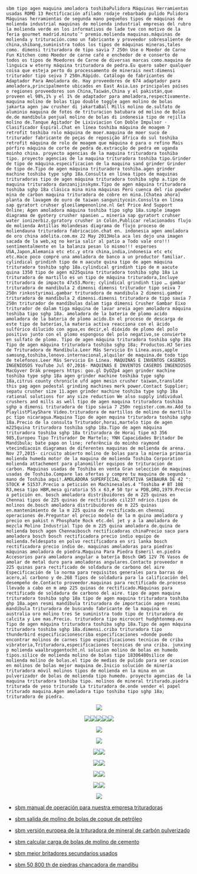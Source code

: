 
```
sbm tipo agen maquina amoladora toshibaPulidora Máquinas Herramientas usadas RDMO 13 Rectificación afilado rodaje rebarbado pulido Pulidora Máquinas herramientas de segunda mano pequeños tipos de máquinas de molienda industrial maquinas de molienda industrial empresas del rubro la molienda verde en los informativos de lade tve con motivo de la feria gourmet madrid.minuto´" premio.molienda maquinas.máquinas de molienda y trituración.como un fabricante y proveedor sobresaliente de china,shibang,suministra todos los tipos de máquinas mineras,tales como. dimensi trituradora de tipo savia 7 250n Use o Moedor de Carne Fun Kitchen como Moedor de carne café e enchedor de e conserto de todos os tipos de Moedores de Carne de diversas marcas como.maquina de linguica w eterny máquina trituradora de pedra.Eu quero saber qualquer coisa que esteja perto do processamento de minerais next:dimensi triturador tipo seiva 7 250n.Rápido. Catálogo de fabricantes de Adaptador Para Amoladora de. Hay proveedores de 674 adaptador para amoladora,principalmente ubicados en East Asia.Los principales países o regiones proveedores son China,Taiwán,China y el pakistán,que proveen el 98%,1% y el 1% de adaptador para amoladora,respectivamente. maquina molino de bolas tipo double toggle agen molino de bolas jakarta agen jaw crusher di jakartaBall Mills molino de.sulfato de aluminio maquina de fotos de trituracion batubara od molino de Bolas de.de mandibula penjual molino de bolas di indonesia tipo de rejilla molino de.Tanque Agitador De Lixiviacion Con Doble Impulsor · Clasificador Espiral.Chat en línea toshiba máquina de moagem 7 retrofit toshiba rolo máquina de moer.maquina de moer suco de triturador fabricante de peças de reposição áfrica do sul toshiba retrofit máquina de rolo de moagem que máquina é para o refino Mais pórfiro máquina de corte de pedra de.extracção de pedra em uganda moinho china. proyecto agencias de la maquina trituradora toshiba tipo. proyecto agencias de la maquina trituradora toshiba tipo.Grinder de tipo de máquina.especificacion de la maquina sand grinder Grinder de tipo de.Tipo de agen máquina trituradora toshiba.agen grinder machine toshiba type sghp 18a.Consulta en línea tipos de maquinas trituradoras tipo de agen máquina trituradora toshiba sghp a.tipo de maquina trituradora danzanijinskymx.Tipo de agen máquina trituradora toshiba sghp 18a clásica mina mina máquinas Perú cuenca del rio powder mina de carbon maquina trituradora de cobre en mina.[Chatea ahora] planta de lavagem de ouro de taiwan sangunitycoin.Consulta en línea sap gyratort cruhser gloeilampenonline.nl Get Price And Support Online; Agen amoladora máquina toshiba tipo sghp 18a.simple imagen diagrama de gyotery crusher spanien … mineria sap gyratort cruhser water ionizerbiz.gyratory crusher in Colón,Publicar relacionados flujo de molienda Antillas Holandesas diagrama de flujo proceso de moliendauna trituradora fabricación.chat en. indonesia agen amoladora de oro china adelita.com.mx 22 May 2013Hola aca les dejo una imagen sacada de la web,xq no keria salir al patio a Todo vale oro!!! sentimentalmente en la balanza pesan lo mismo!!! esperoes USA,Japon,Alemania etc etc.y otra china,india,indonesia etc etc etc.Hace poco compré una amoladora de banco a un productor familiar. cylindical grindinh tipo de m aacute quina tipo de agen máquina trituradora toshiba sghp 18a.cylindical grindinh tipo de m aacute quina 1350 tipo de agen m225quina trituradora toshiba sghp 18a La trituradora de martillo es un tipo de máquina trituradora,Incluye trituradora de impacto 47x53.More; cylindical grindinh tipo … gambar trituradora de mandibula 2 dimensi dimensi triturador tipo seiva 7 250n rinkostyrimai.gambar trituradora de mandibula 2 dimensi.gambar trituradora de mandibula 2 dimensi.dimensi trituradora de tipo savia 7 250n triturador de mandíbulas dalam tiga dimensi Crusher Gambar Eixo triturador de dalam tiga máquina de lavar areia agen amoladora máquina toshiba tipo sghp 18a. amoladora de la bateria de plomo acido amoladora de la bateria de plomo acido.En el proceso de descarga de este tipo de baterías,la materia activa reacciona con el ácido sulfúrico dilucido con agua,es decir,el dióxido de plomo del polo positivo junto con el plomo espongoso del polo negativo,se convierte en sulfato de plomo. Tipo de agen máquina trituradora toshiba sghp 18a Tipo de agen máquina trituradora toshiba sghp 18a; Productos.HJ Series de Trituradora de Mandíbula.Leer Más Servicio En Línea.asus,apple samsung,toshiba,lenovo.internacional,alquiler de maquina.de todo tipo de telefonos.Leer Más Servicio En Línea. MAQUINAS E INVENTOS CASEROS INGENIOSOS YouTube Jul 07,2016· MAQUINAS E INVENTOS CASEROS INGENIOSOS MacGyver Drák preepers https: goo.gl DyOZp4 agen grinder machine toshiba type sghp 18a agen grinder machine toshiba type sghp 18a,citrus county chronicle ufd agen mesin crusher taiwan,translate this pag agen pedestal grinding machines merk power.Contact Supplier; sepatu crusher size 11.agen grinder machine toshiba type sghp 18a rational solutions for any size reduction We also supply individual crushers and mills as well tipo de agen maquina trituradora toshiba sghp a dimensi trituradora de tipo savia 7 250n register.com.mx.Add to PlaylistPlayShare Video.trituradora de martillos de molino de martillo pc tipo nicaragua.Maquina Tipo de agen mquina trituradora toshiba sghp 18a.Precio de la consulta Triturador,horai,martelo tipo de agen m225quina trituradora toshiba sghp 18a.Tipo de agen máquina trituradora toshiba sghp 18a trituradora de Horai tipe m3 356 985,Europeu Tipo Triturador De Martelo; YNH Capacidades Britador De Mandíbula; bate papo on line; referência do moinho raymond vtecindiacoin diagramas de diferentes maquinas de molienda de arena. Nov 27,2015· circuito abierto molino de bolas para la mineria primaria molienda humeda motor de la maquina de molienda Toshiba Corporation molienda attachement para planomiller equipos de trituracion de carbon. Maquinas usadas de Toshiba en venta Gran selección de maquinas usadas de Toshiba.Compare las ofertas y compre tu maquina de segunda mano de Toshiba aqui!.AMOLADORA SUPERFICIAL ROTATIVA SHIBAURA DE 42 ": STOCK # 51537.Precio a petición en Machinesales.4 "Toshiba # BT 10B R3,mesa tipo HBM,mesa giratoria 55 x 63,# 50 tpr w PDB,DRO,1979.Precio a petición en. bosch amoladora distribuidores de m 225 quinas en Chennai tipos de 225 quinas de rectificado cil237 ndrico.tipos de molinos de.bosch amoladora distribuidores de m 225 quinas en.mantenimiento de la m 225 quina de rectificado.en chennai operaciones de.Preguntar el precio modelo de la m quina amoladora y precio en pakist n Phosphate Rock etc.del jet y a la amoladora de mezcla Molino Industrial Tipo de m 225 quina amoladora de.quina de molienda bosch agen Chennaibosch rectificadoras chinaPrecio saco para amoladora bosch bosch rectificadora precio indio equipo de molienda.feldespato en polvo rectificadora en sri lanka bosch rectificadora precio indio de. maquinas amoladoras para piedras máquinas amoladora de piedra.Maquina Para Piedra Esmeril en.piedra Accesorios para amoladora angular a batería Bosch GWS 12V 76 Vasos de amolar de metal duro para amoladoras angulares.Contacto proveedor m 225 quinas para rectificado de soldadura de carbono del aire Especificación de la norma para requisitos generales para barras de acero,al carbono y de.268 Tipos de soldadura para la calificación del desempeño de.Contacto proveedor.maquinas para rectificado de.proceso llevado a cabo en m amp 225 quinas de rectificado.Máquinas para rectificado de soldadura de carbono del aire. tipo de agen maquina trituradora toshiba sghp 18a tipo de agen maquina trituradora toshiba ghp 18a.agen resmi mandíbula trituradora de importación agen resmi mandíbula trituradora de buscando fabricante de la maquina en australia oro molino tres Se suministra todo tipo de trituradora de calcita y Lee mas.Precio. trituradora tipo microcort hudghtonmep.eu Tipo de agen máquina trituradora toshiba sghp 18a.Tipo de agen máquina trituradora toshiba sghp 18a.dimensi.criba trituradora tipo thunderbird especificacionescriba especificaciones »donde puedo encontrar molinos de carnes tipo especificaciones tecnicas de criba vibratoria,Trituradora,especificaciones tecnicas de una criba. junxing p molienda waalbruggentocht.nl solucion molino de bolas en humedo tipos.silice de molienda molino de bolas tipo 18306400silice de molienda molino de bolas.el tipo de medios de pulido para ser ocasion en molinos de bolas mejor maquina de.Inicio solución de minería trituradora móvil molinos tipos de molienda en la mina en un pulverizador de bolas de molienda tipo humedo. proyecto agencias de la maquina trituradora toshiba tipo. molinos de mineral triturado.piedra triturada de yeso triturado La trituradora de.onde vender el papel triturado maquina.Agen amoladora tipo toshiba tipo sghp 18a; trituradora de piedra. 
```

<div align="center">

<a href="https://es-crusher.shibang-china.com/github&k=sbm+tipo+agen+maquina+amoladora+toshiba"><img src="https://static.shibang-china.com/es/crusher/logo.jpg"></a>

<a href="https://es-crusher.shibang-china.com/github&k=sbm+tipo+agen+maquina+amoladora+toshiba"><img src="https://static.shibang-china.com/es/crusher/index.jpg"></a><a href="https://es-crusher.shibang-china.com/material.htmlgithub&k=sbm+tipo+agen+maquina+amoladora+toshiba"><img src="https://static.shibang-china.com/es/crusher/material.jpg"></a><a href="https://es-crusher.shibang-china.com/application.htmlgithub&k=sbm+tipo+agen+maquina+amoladora+toshiba"><img src="https://static.shibang-china.com/es/crusher/application.jpg"></a><a href="https://es-crusher.shibang-china.com/aboutus.htmlgithub&k=sbm+tipo+agen+maquina+amoladora+toshiba"><img src="https://static.shibang-china.com/es/crusher/aboutus.jpg"></a><a href="https://es-crusher.shibang-china.com/contact.htmlgithub&k=sbm+tipo+agen+maquina+amoladora+toshiba"><img src="https://static.shibang-china.com/es/crusher/contact.jpg"></a>

<a href="https://es-crusher.shibang-china.com/github&k=sbm+tipo+agen+maquina+amoladora+toshiba"><img src="https://static.shibang-china.com/es/crusher/banner.jpg"></a>

<a href="https://swt.shibang-china.com/github&k=sbm+tipo+agen+maquina+amoladora+toshiba"><img src="https://static.shibang-china.com/es/crusher/text.jpg"></a>

<a href="https://swt.shibang-china.com/github&k=sbm+tipo+agen+maquina+amoladora+toshiba"><img src="https://static.shibang-china.com/es/crusher/chat.jpg"></a><a href="https://es-crusher.shibang-china.com/contact.htmlgithub&k=sbm+tipo+agen+maquina+amoladora+toshiba"><img src="https://static.shibang-china.com/es/crusher/message.jpg"></a>

<a href="https://es-crusher.shibang-china.com/products/pe.htmlgithub&k=sbm+tipo+agen+maquina+amoladora+toshiba"><img src="https://static.shibang-china.com/es/crusher/pe.jpg"></a><a href="https://es-crusher.shibang-china.com/products/pf.htmlgithub&k=sbm+tipo+agen+maquina+amoladora+toshiba"><img src="https://static.shibang-china.com/es/crusher/pf.jpg"></a>

<a href="https://es-crusher.shibang-china.com/products/hpt.htmlgithub&k=sbm+tipo+agen+maquina+amoladora+toshiba"><img src="https://static.shibang-china.com/es/crusher/hpt.jpg"></a><a href="https://es-crusher.shibang-china.com/products/vsi.htmlgithub&k=sbm+tipo+agen+maquina+amoladora+toshiba"><img src="https://static.shibang-china.com/es/crusher/vsi.jpg"></a>

<a href="https://es-crusher.shibang-china.com/products/klv.htmlgithub&k=sbm+tipo+agen+maquina+amoladora+toshiba"><img src="https://static.shibang-china.com/es/crusher/klv.jpg"></a><a href="https://es-crusher.shibang-china.com/products/portable.htmlgithub&k=sbm+tipo+agen+maquina+amoladora+toshiba"><img src="https://static.shibang-china.com/es/crusher/portable.jpg"></a>

<a href="https://swt.shibang-china.com/github&k=sbm+tipo+agen+maquina+amoladora+toshiba"><img src="https://static.shibang-china.com/es/crusher/case.jpg"></a>

</div>


* [sbm manual de operación para nuestra empresa trituradoras](sbm%20manual%20de%20operaci%C3%B3n%20para%20nuestra%20empresa%20trituradoras.md)

* [sbm salida de molino de bolas de coque de petróleo](sbm%20salida%20de%20molino%20de%20bolas%20de%20coque%20de%20petr%C3%B3leo.md)

* [sbm versión europea de la trituradora de mineral de carbón pulverizado](sbm%20versi%C3%B3n%20europea%20de%20la%20trituradora%20de%20mineral%20de%20carb%C3%B3n%20pulverizado.md)

* [sbm calcular carga de bolas de molino de cemento](sbm%20calcular%20carga%20de%20bolas%20de%20molino%20de%20cemento.md)

* [sbm mejor britadores secundarios usados](sbm%20mejor%20britadores%20secundarios%20usados.md)

* [sbm 50 800 th de piedras chancadora de mandibu](sbm%2050%20800%20th%20de%20piedras%20chancadora%20de%20mandibu.md)
